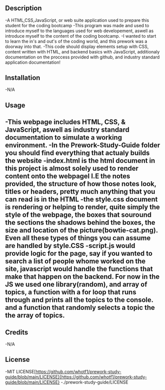 # <Prework-Study-Guide>

## Description
-A HTML,CSS,JavaScript, or web suite application used to prepare this student for the coding bootcamp
-This program was made and used to introduce myself to the languages used for web developement, aswell as introduce myself to the content of the coding bootcamp.
-I wanted to start to learn the in's and out's of the coding world, and this prework was a doorway into that.
-This code should display elements setup with CSS, content written with HTML, and backend basics with JavaScript, additionaly documentation on the proccess provided with github, and industry standard application documentation!

## Installation

-N/A

## Usage

-This webpage includes HTML, CSS, & JavaScript, aswell as industry standard documentation to simulate a working environment.
-In the Prework-Study-Guide folder you should find everything that actualy builds the website
-index.html is the html document in this project is almost solely used to render content onto the webpageI I.E the notes provided, the structure of how those notes look, titles or headers, pretty much anything that you can read is in the HTML
-the style.css document is rendering or helping to render, quite simply the style of the webpage, the boxes that souround the sections the shadows behind the boxes, the size and location of the picture(bowtie-cat.png). Even all these types of things you can assume are handled by style.CSS
-script.js would provide logic for the page, say if you wanted to search a list of people whome worked on the site, javascript would handle the functions that make that happen on the backend. For now in the JS we used one library(random), and array of topics, a function with a for loop that runs through and prints all the topics to the console. and a function that randomly selects a topic the the array of topics.
-

## Credits

-N/A

## License

-MIT LICENSE[https://github.com/whotf1/prework-study-guide/blob/main/LICENSE]{https://github.com/whotf1/prework-study-guide/blob/main/LICENSE}
-./prework-study-guide/LICENSE
